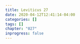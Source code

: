 ```yaml
---
title: Leviticus 27
date: 2020-04-12T12:41:14-04:00
categories: []
tags: []
chapter: "027"
inprogress: false
---
```


